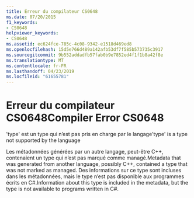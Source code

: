 ```yaml
---
title: Erreur du compilateur CS0648
ms.date: 07/20/2015
f1_keywords:
- CS0648
helpviewer_keywords:
- CS0648
ms.assetid: ec624fce-785c-4c08-9342-e1518d469ed8
ms.openlocfilehash: 15d5e766d489a142afb53df7f585b573735c3917
ms.sourcegitcommit: 9b552addadfb57fab0b9e7852ed4f1f1b8a42f8e
ms.translationtype: MT
ms.contentlocale: fr-FR
ms.lasthandoff: 04/23/2019
ms.locfileid: "61655781"
---
```

# <a name="compiler-error-cs0648"></a><span data-ttu-id="c034f-102">Erreur du compilateur CS0648</span><span class="sxs-lookup"><span data-stu-id="c034f-102">Compiler Error CS0648</span></span>
<span data-ttu-id="c034f-103">'type' est un type qui n’est pas pris en charge par le langage</span><span class="sxs-lookup"><span data-stu-id="c034f-103">'type' is a type not supported by the language</span></span>  
  
 <span data-ttu-id="c034f-104">Les métadonnées générées par un autre langage, peut-être C++, contenaient un type qui n’est pas marqué comme managé.</span><span class="sxs-lookup"><span data-stu-id="c034f-104">Metadata that was generated from another language, possibly C++, contained a type that was not marked as managed.</span></span> <span data-ttu-id="c034f-105">Des informations sur ce type sont incluses dans les métadonnées, mais le type n’est pas disponible aux programmes écrits en C#.</span><span class="sxs-lookup"><span data-stu-id="c034f-105">Information about this type is included in the metadata, but the type is not available to programs written in C#.</span></span>
